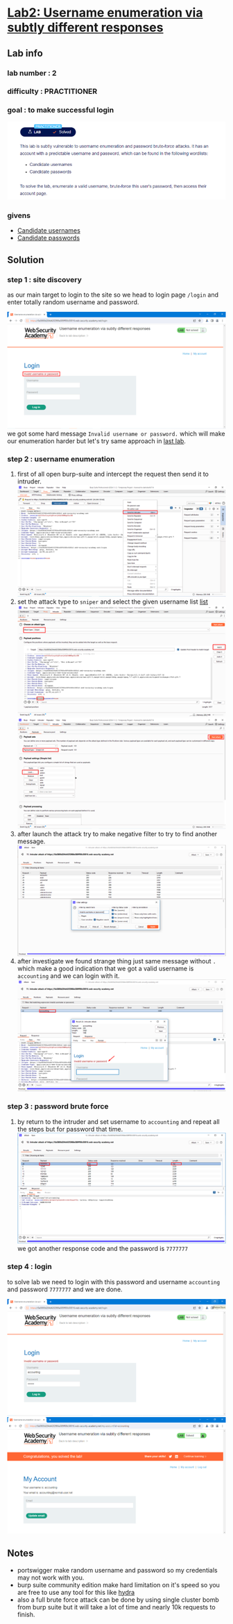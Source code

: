 # [Lab2: Username enumeration via subtly different responses](https://portswigger.net/web-security/authentication/password-based/lab-username-enumeration-via-subtly-different-responses)

## Lab info

### lab number : 2

### difficulty : PRACTITIONER

### goal : to make successful login

![1](imgs/1.png)

### givens

- [Candidate usernames](https://portswigger.net/web-security/authentication/auth-lab-usernames)
- [Candidate passwords](https://portswigger.net/web-security/authentication/auth-lab-passwords)

## Solution

### step 1 : site discovery

as our main target to login to the site so we head to login page `/login` and enter totally random username and password.

![2](imgs/2.png)
we got some hard message `Invalid username or password.` which will make our enumeration harder but let's try same approach in [last lab](../lab1_Username%20enumeration%20via%20different%20responses/README.md).

### step 2 : username enumeration

1. first of all open burp-suite and intercept the request then send it to intruder.
   ![3](imgs/3.png)
2. set the attack type to `sniper` and select the given username list [list](givens/Candidate%20usernames.txt)
   ![4](imgs/4.png)
   ![5](imgs/5.png)
3. after launch the attack try to make negative filter to try to find another message.
   ![6](imgs/6.png)
4. after investigate we found strange thing just same message without `.` which make a good indication that we got a valid username is `accounting` and we can login with it.
   ![7](imgs/7.png)

### step 3 : password brute force

1. by return to the intruder and set username to `accounting` and repeat all the steps but for password that time.
   ![9](imgs/8.png)
we got another response code and the password is `7777777`

### step 4 : login

to solve lab we need to login with this password and username `accounting` and password `7777777` and we are done.

![10](imgs/9.png)
![11](imgs/10.png)

## Notes

- portswigger make random username and password so my credentials may not work with you.
- burp suite community edition make hard limitation on it's speed so you are free to use any tool for this like [hydra](https://www.kali.org/tools/hydra/)
- also a full brute force attack can be done by using single cluster bomb from burp suite but it will take a lot of time and nearly 10k requests to finish. 